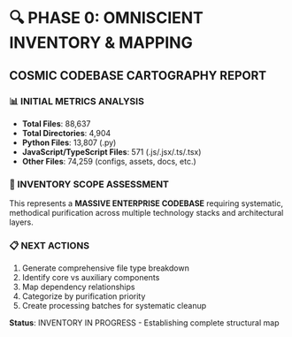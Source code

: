 # 🔍 PHASE 0: OMNISCIENT INVENTORY & MAPPING
## COSMIC CODEBASE CARTOGRAPHY REPORT

### 📊 INITIAL METRICS ANALYSIS
- **Total Files**: 88,637
- **Total Directories**: 4,904
- **Python Files**: 13,807 (.py)
- **JavaScript/TypeScript Files**: 571 (.js/.jsx/.ts/.tsx)
- **Other Files**: 74,259 (configs, assets, docs, etc.)

### 🎯 INVENTORY SCOPE ASSESSMENT
This represents a **MASSIVE ENTERPRISE CODEBASE** requiring systematic, methodical purification across multiple technology stacks and architectural layers.

### 📋 NEXT ACTIONS
1. Generate comprehensive file type breakdown
2. Identify core vs auxiliary components
3. Map dependency relationships
4. Categorize by purification priority
5. Create processing batches for systematic cleanup

**Status**: INVENTORY IN PROGRESS - Establishing complete structural map
